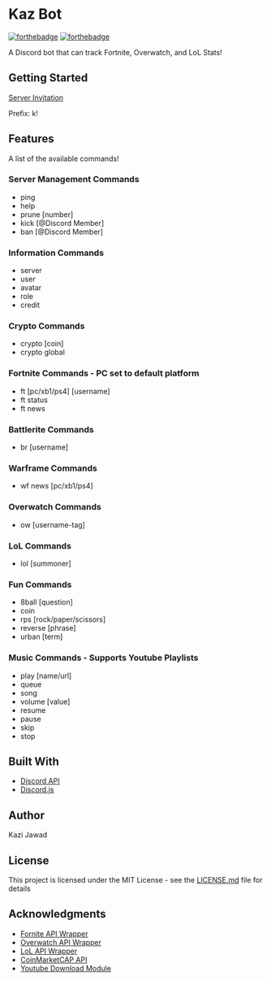 # Kaz Bot

[![forthebadge](https://forthebadge.com/images/badges/made-with-javascript.svg)](https://forthebadge.com)
[![forthebadge](https://forthebadge.com/images/badges/uses-git.svg)](https://forthebadge.com)

A Discord bot that can track Fortnite, Overwatch, and LoL Stats!

## Getting Started
[Server Invitation](https://discordapp.com/api/oauth2/authorize?client_id=419724462716354560&permissions=8&scope=bot)

Prefix: k!

## Features
A list of the available commands!

### Server Management Commands
- ping
- help
- prune [number]
- kick [@Discord Member]
- ban [@Discord Member]

### Information Commands
- server
- user
- avatar
- role
- credit

### Crypto Commands
- crypto [coin]
- crypto global

### Fortnite Commands - PC set to default platform
- ft [pc/xb1/ps4] [username]
- ft status
- ft news

### Battlerite Commands
- br [username]

### Warframe Commands
- wf news [pc/xb1/ps4]

### Overwatch Commands
- ow [username-tag]

### LoL Commands
- lol [summoner]

### Fun Commands
- 8ball [question]
- coin
- rps [rock/paper/scissors]
- reverse [phrase]
- urban [term]

### Music Commands - Supports Youtube Playlists
- play [name/url]
- queue
- song
- volume [value]
- resume
- pause
- skip
- stop

## Built With
- [Discord API](https://discordapp.com/developers/docs/intro)
- [Discord.js](https://discord.js.org/#/)

## Author
Kazi Jawad

## License
This project is licensed under the MIT License - see the [LICENSE.md](https://github.com/kazijawad/KazBot/blob/master/LICENSE) file for details

## Acknowledgments
- [Fornite API Wrapper](https://github.com/qlaffont/fortnite-api)
- [Overwatch API Wrapper](https://github.com/gclem/overwatch-js)
- [LoL API Wrapper](https://github.com/Colorfulstan/LeagueJS)
- [CoinMarketCAP API](https://coinmarketcap.com/api/)
- [Youtube Download Module](https://www.npmjs.com/package/ytdl-core)